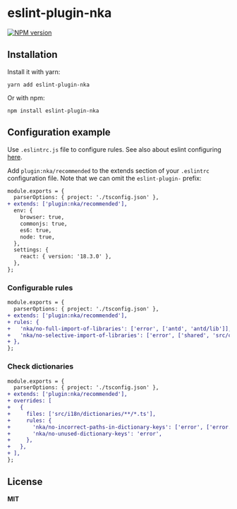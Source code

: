 # eslint-plugin-nka

[![NPM version](https://img.shields.io/npm/v/eslint-plugin-nka.svg?style=flat)](https://www.npmjs.com/package/eslint-plugin-nka)

## Installation

Install it with yarn:

```shell
yarn add eslint-plugin-nka
```

Or with npm:

```shell
npm install eslint-plugin-nka
```

## Configuration example

Use `.eslintrc.js` file to configure rules. See also about eslint configuring [here](https://eslint.org/docs/user-guide/configuring).

Add `plugin:nka/recommended` to the extends section of your `.eslintrc` configuration file. Note that we can omit the `eslint-plugin-` prefix:

```diff
module.exports = {
  parserOptions: { project: './tsconfig.json' },
+ extends: ['plugin:nka/recommended'],
  env: {
    browser: true,
    commonjs: true,
    es6: true,
    node: true,
  },
  settings: {
    react: { version: '18.3.0' },
  },
};
```

### Configurable rules

```diff
module.exports = {
  parserOptions: { project: './tsconfig.json' },
+ extends: ['plugin:nka/recommended'],
+ rules: {
+   'nka/no-full-import-of-libraries': ['error', ['antd', 'antd/lib']],
+   'nka/no-selective-import-of-libraries': ['error', ['shared', 'src/components/icons']],
+ },
};
```

### Check dictionaries

```diff
module.exports = {
  parserOptions: { project: './tsconfig.json' },
+ extends: ['plugin:nka/recommended'],
+ overrides: [
+   {
+     files: ['src/i18n/dictionaries/**/*.ts'],
+     rules: {
+       'nka/no-incorrect-paths-in-dictionary-keys': ['error', ['error.', 'success.']],
+       'nka/no-unused-dictionary-keys': 'error',
+     },
+   },
+ ],
};
```

## License

**MIT**
